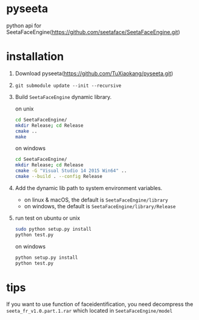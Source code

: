 # pyseeta
python api for SeetaFaceEngine(https://github.com/seetaface/SeetaFaceEngine.git)
# installation
1. Download pyseeta(https://github.com/TuXiaokang/pyseeta.git)
2. `git submodule update --init --recursive`
3. Build `SeetaFaceEngine` dynamic library.

    on unix
    ```bash
    cd SeetaFaceEngine/
    mkdir Release; cd Release
    cmake ..
    make  
    ```
    on windows

    ```bash
    cd SeetaFaceEngine/
    mkdir Release; cd Release
    cmake -G "Visual Studio 14 2015 Win64" ..
    cmake --build . --config Release
    ```
4.  Add the dynamic lib path to system environment variables.
    + on linux & macOS, the default is `SeetaFaceEngine/library`
    + on windows, the default is  `SeetaFaceEngine/library/Release`
5. run test
    on ubuntu or unix
	```bash
	sudo python setup.py install
	python test.py
	```
    on windows
	```bash
	python setup.py install
	python test.py
	```
# tips
If you want to use function of faceidentification, you need decompress the `seeta_fr_v1.0.part.1.rar` which located in `SeetaFaceEngine/model`
